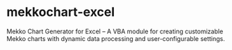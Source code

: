 # mekkochart-excel
Mekko Chart Generator for Excel – A VBA module for creating customizable Mekko charts with dynamic data processing and user-configurable settings.
